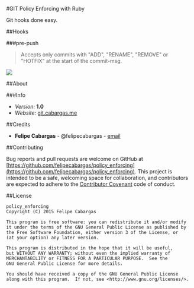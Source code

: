 #GIT Policy Enforcing with Ruby

Git hooks done easy.

##Hooks

###pre-push

> Accepts only commits with "ADD", "RENAME", "REMOVE" or "HOTFIX" at the start of the commit-msg.

![](http://cabargas.me/policy.png)

##About

###Info

- *Version:* **1.0**
- *Website:* [git.cabargas.me](http://git.cabargas.me)

##Credits

- **Felipe Cabargas** - @felipecabargas - [email](mailto:felipe.cabargas@gmail.com)

##Contributing

Bug reports and pull requests are welcome on GitHub at [https://github.com/felipecabargas/policy_enforcing](https://github.com/felipecabargas/policy_enforcing). This project is intended to be a safe, welcoming space for collaboration, and contributors are expected to adhere to the [Contributor Covenant](http://contributor-covenant.org/) code of conduct.

##License

```
policy_enforcing
Copyright (C) 2015 Felipe Cabargas

This program is free software: you can redistribute it and/or modify
it under the terms of the GNU General Public License as published by
the Free Software Foundation, either version 3 of the License, or
(at your option) any later version.

This program is distributed in the hope that it will be useful,
but WITHOUT ANY WARRANTY; without even the implied warranty of
MERCHANTABILITY or FITNESS FOR A PARTICULAR PURPOSE.  See the
GNU General Public License for more details.

You should have received a copy of the GNU General Public License
along with this program.  If not, see <http://www.gnu.org/licenses/>.

```

